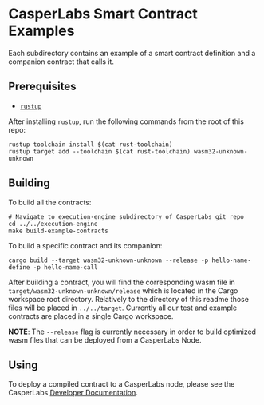 # CasperLabs Smart Contract Examples

Each subdirectory contains an example of a smart contract definition and a companion contract that calls it.

## Prerequisites

* [`rustup`](https://rustup.rs/)

After installing `rustup`, run the following commands from the root of this repo:

```
rustup toolchain install $(cat rust-toolchain)
rustup target add --toolchain $(cat rust-toolchain) wasm32-unknown-unknown
```

## Building

To build all the contracts:

```
# Navigate to execution-engine subdirectory of CasperLabs git repo
cd ../../execution-engine
make build-example-contracts
```

To build a specific contract and its companion:

```
cargo build --target wasm32-unknown-unknown --release -p hello-name-define -p hello-name-call
```

After building a contract, you will find the corresponding wasm file in `target/wasm32-unknown-unknown/release` which is located in the Cargo workspace root directory. Relatively to the directory of this readme those files will be placed in `../../target`. Currently all our test and example contracts are placed in a single Cargo workspace.

**NOTE**: The `--release` flag is currently necessary in order to build optimized wasm files that can be deployed from a CasperLabs Node.

## Using

To deploy a compiled contract to a CasperLabs node, please see the CasperLabs [Developer Documentation](https://github.com/CasperLabs/CasperLabs/blob/dev/docs/CONTRACTS.md).
